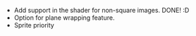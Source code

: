 + Add support in the shader for non-square images. DONE! :D
+ Option for plane wrapping feature.
+ Sprite priority